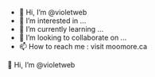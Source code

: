 - 👋 Hi, I’m @violetweb
- 👀 I’m interested in ...
- 🌱 I’m currently learning ...
- 💞️ I’m looking to collaborate on ...
- 📫 How to reach me : visit moomore.ca

<!---
violetweb/violetweb is a ✨ special ✨ repository because its `README.md` (this file) appears on your GitHub profile.
You can click the Preview link to take a look at your changes.
--->
👋 Hi, I’m @violetweb
